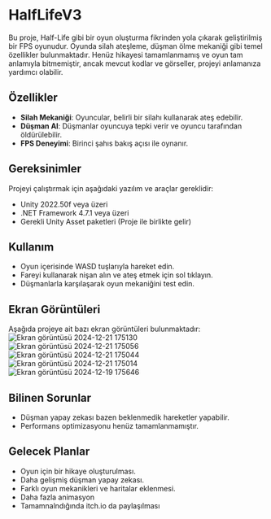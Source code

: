 # HalfLifeV3

Bu proje, Half-Life gibi bir oyun oluşturma fikrinden yola çıkarak geliştirilmiş bir FPS oyunudur. Oyunda silah ateşleme, düşman ölme mekaniği gibi temel özellikler bulunmaktadır. Henüz hikayesi tamamlanmamış ve oyun tam anlamıyla bitmemiştir, ancak mevcut kodlar ve görseller, projeyi anlamanıza yardımcı olabilir.

## Özellikler

- **Silah Mekaniği**: Oyuncular, belirli bir silahı kullanarak ateş edebilir.
- **Düşman AI**: Düşmanlar oyuncuya tepki verir ve oyuncu tarafından öldürülebilir.
- **FPS Deneyimi**: Birinci şahıs bakış açısı ile oynanır.

## Gereksinimler

Projeyi çalıştırmak için aşağıdaki yazılım ve araçlar gereklidir:

- Unity 2022.50f veya üzeri
- .NET Framework 4.7.1 veya üzeri
- Gerekli Unity Asset paketleri (Proje ile birlikte gelir)

## Kullanım
- Oyun içerisinde WASD tuşlarıyla hareket edin.
- Fareyi kullanarak nişan alın ve ateş etmek için sol tıklayın.
- Düşmanlarla karşılaşarak oyun mekaniğini test edin.

## Ekran Görüntüleri
Aşağıda projeye ait bazı ekran görüntüleri bulunmaktadır:
![Ekran görüntüsü 2024-12-21 175130](https://github.com/user-attachments/assets/eeaa1e82-fea9-4a1e-acbe-2b9c2a2c34cf)
![Ekran görüntüsü 2024-12-21 175056](https://github.com/user-attachments/assets/2494cb33-98aa-4076-8bd0-d9a478393f52)
![Ekran görüntüsü 2024-12-21 175044](https://github.com/user-attachments/assets/d901b5a8-c093-4428-830b-e4292c9c543c)
![Ekran görüntüsü 2024-12-21 175014](https://github.com/user-attachments/assets/92a0c8a6-373a-4301-b9a2-d20f7900351f)
![Ekran görüntüsü 2024-12-19 175646](https://github.com/user-attachments/assets/6a2c4b37-62be-4912-97f1-a95dea2d8fd0)


## Bilinen Sorunlar
- Düşman yapay zekası bazen beklenmedik hareketler yapabilir.
- Performans optimizasyonu henüz tamamlanmamıştır.

## Gelecek Planlar
- Oyun için bir hikaye oluşturulması.
- Daha gelişmiş düşman yapay zekası.
- Farklı oyun mekanikleri ve haritalar eklenmesi.
- Daha fazla animasyon
- Tamamnalndığında itch.io da paylaşılması


